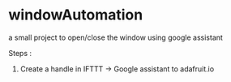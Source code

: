 # windowAutomation
a small project to open/close the window using google assistant

Steps :

1. Create a handle in IFTTT -> Google assistant to adafruit.io 
